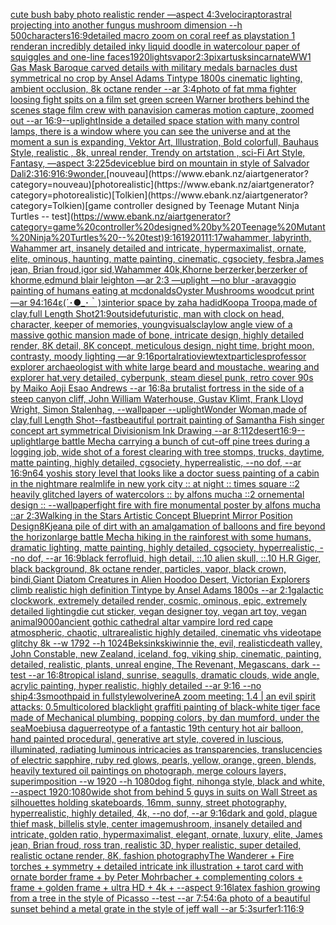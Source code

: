 [cute bush baby photo realistic render —aspect 4:3](https://www.ebank.nz/aiartgenerator?category=cute%20bush%20baby%20photo%20realistic%20render%20%E2%80%94aspect%204%3A3)[velociraptor](https://www.ebank.nz/aiartgenerator?category=velociraptor)[astral projecting into another fungus mushroom dimension --h 500](https://www.ebank.nz/aiartgenerator?category=astral%20projecting%20into%20another%20fungus%20mushroom%20dimension%20--h%20500)[characters](https://www.ebank.nz/aiartgenerator?category=characters)[16:9](https://www.ebank.nz/aiartgenerator?category=16%3A9)[detailed macro zoom on coral reef as playstation 1 render](https://www.ebank.nz/aiartgenerator?category=detailed%20macro%20zoom%20on%20coral%20reef%20as%20playstation%201%20render)[an incredibly detailed inky liquid doodle in watercolour paper of squiggles and one-line faces](https://www.ebank.nz/aiartgenerator?category=an%20incredibly%20detailed%20inky%20liquid%20doodle%20in%20watercolour%20paper%20of%20squiggles%20and%20one-line%20faces)[](https://www.ebank.nz/aiartgenerator?category=)[1920](https://www.ebank.nz/aiartgenerator?category=1920)[lights](https://www.ebank.nz/aiartgenerator?category=lights)[vapor](https://www.ebank.nz/aiartgenerator?category=vapor)[2:3](https://www.ebank.nz/aiartgenerator?category=2%3A3)[pixar](https://www.ebank.nz/aiartgenerator?category=pixar)[tusks](https://www.ebank.nz/aiartgenerator?category=tusks)[incarnate](https://www.ebank.nz/aiartgenerator?category=incarnate)[WW1 Gas Mask Baroque carved details with military medals barnacles dust  symmetrical no crop by Ansel Adams Tintype 1800s cinematic lighting, ambient occlusion, 8k octane render --ar 3:4](https://www.ebank.nz/aiartgenerator?category=WW1%20Gas%20Mask%20Baroque%20carved%20details%20with%20military%20medals%20barnacles%20dust%20%20symmetrical%20no%20crop%20by%20Ansel%20Adams%20Tintype%201800s%20cinematic%20lighting%2C%20ambient%20occlusion%2C%208k%20octane%20render%20--ar%203%3A4)[photo of fat mma fighter loosing fight spits on a film set green screen Warner brothers behind the scenes stage film crew with panavision cameras motion capture, zoomed out  --ar 16:9](https://www.ebank.nz/aiartgenerator?category=photo%20of%20fat%20mma%20fighter%20loosing%20fight%20spits%20on%20a%20film%20set%20green%20screen%20Warner%20brothers%20behind%20the%20scenes%20stage%20film%20crew%20with%20panavision%20cameras%20motion%20capture%2C%20zoomed%20out%20%20--ar%2016%3A9)[--uplight](https://www.ebank.nz/aiartgenerator?category=--uplight)[Inside a detailed space station with many control lamps, there is a window where you can see the universe and at the moment a sun is expanding, Vektor Art, Illustration, Bold colorfull, Bauhaus Style, realistic , 8k, unreal render, Trendy on artstation , sci-Fi Art Style, Fantasy, —aspect 3:2](https://www.ebank.nz/aiartgenerator?category=Inside%20a%20detailed%20space%20station%20with%20many%20control%20lamps%2C%20there%20is%20a%20window%20where%20you%20can%20see%20the%20universe%20and%20at%20the%20moment%20a%20sun%20is%20expanding%2C%20Vektor%20Art%2C%20Illustration%2C%20Bold%20colorfull%2C%20Bauhaus%20Style%2C%20realistic%20%2C%208k%2C%20unreal%20render%2C%20Trendy%20on%20artstation%20%2C%20sci-Fi%20Art%20Style%2C%20Fantasy%2C%20%E2%80%94aspect%203%3A2)[25](https://www.ebank.nz/aiartgenerator?category=25)[device](https://www.ebank.nz/aiartgenerator?category=device)[blue bird on mountain in style of Salvador Dali](https://www.ebank.nz/aiartgenerator?category=blue%20bird%20on%20mountain%20in%20style%20of%20Salvador%20Dali)[2:3](https://www.ebank.nz/aiartgenerator?category=2%3A3)[16:9](https://www.ebank.nz/aiartgenerator?category=16%3A9)[16:9](https://www.ebank.nz/aiartgenerator?category=16%3A9)[wonder.](https://www.ebank.nz/aiartgenerator?category=wonder.)[nouveau](https://www.ebank.nz/aiartgenerator?category=nouveau)[photorealistic](https://www.ebank.nz/aiartgenerator?category=photorealistic)[Tolkien](https://www.ebank.nz/aiartgenerator?category=Tolkien)[game controller designed by Teenage Mutant Ninja Turtles -- test](https://www.ebank.nz/aiartgenerator?category=game%20controller%20designed%20by%20Teenage%20Mutant%20Ninja%20Turtles%20--%20test)[9:16](https://www.ebank.nz/aiartgenerator?category=9%3A16)[1920](https://www.ebank.nz/aiartgenerator?category=1920)[1](https://www.ebank.nz/aiartgenerator?category=1)[11:17](https://www.ebank.nz/aiartgenerator?category=11%3A17)[wahammer, labyrinth, Wahammer art, insanely detailed and intricate, hypermaximalist, ornate, elite, ominous, haunting, matte painting, cinematic, cgsociety, fesbra,James jean, Brian froud,igor sid,Wahammer 40k,Khorne berzerker,berzerker of khorme,edmund blair leighton —ar 2:3 —uplight —no blur -](https://www.ebank.nz/aiartgenerator?category=wahammer%2C%20labyrinth%2C%20Wahammer%20art%2C%20insanely%20detailed%20and%20intricate%2C%20hypermaximalist%2C%20ornate%2C%20elite%2C%20ominous%2C%20haunting%2C%20matte%20painting%2C%20cinematic%2C%20cgsociety%2C%20fesbra%2CJames%20jean%2C%20Brian%20froud%2Cigor%20sid%2CWahammer%2040k%2CKhorne%20berzerker%2Cberzerker%20of%20khorme%2Cedmund%20blair%20leighton%20%E2%80%94ar%202%3A3%20%E2%80%94uplight%20%E2%80%94no%20blur%20-)[aravaggio painting of humans eating at mcdonalds](https://www.ebank.nz/aiartgenerator?category=aravaggio%20painting%20of%20humans%20eating%20at%20mcdonalds)[Oyster Mushrooms woodcut print —ar 94:164](https://www.ebank.nz/aiartgenerator?category=Oyster%20Mushrooms%20woodcut%20print%20%E2%80%94ar%2094%3A164)[ε(´･●_･｀)з](https://www.ebank.nz/aiartgenerator?category=%CE%B5%28%C2%B4%EF%BD%A5%E2%97%8F_%EF%BD%A5%EF%BD%80%29%D0%B7)[interior space by zaha hadid](https://www.ebank.nz/aiartgenerator?category=interior%20space%20by%20zaha%20hadid)[Koopa Troopa,made of clay,full Length Shot](https://www.ebank.nz/aiartgenerator?category=Koopa%20Troopa%2Cmade%20of%20clay%2Cfull%20Length%20Shot)[21:9](https://www.ebank.nz/aiartgenerator?category=21%3A9)[outside](https://www.ebank.nz/aiartgenerator?category=outside)[futuristic, man with clock on head, character, keeper of memories, young](https://www.ebank.nz/aiartgenerator?category=futuristic%2C%20man%20with%20clock%20on%20head%2C%20character%2C%20keeper%20of%20memories%2C%20young)[visuals](https://www.ebank.nz/aiartgenerator?category=visuals)[clay](https://www.ebank.nz/aiartgenerator?category=clay)[low angle view of a massive gothic mansion made of bone, intricate design, highly detailed render, 8K detail, 8K concept, meticulous design, night time, bright moon, contrasty, moody lighting —ar 9:16](https://www.ebank.nz/aiartgenerator?category=low%20angle%20view%20of%20a%20massive%20gothic%20mansion%20made%20of%20bone%2C%20intricate%20design%2C%20highly%20detailed%20render%2C%208K%20detail%2C%208K%20concept%2C%20meticulous%20design%2C%20night%20time%2C%20bright%20moon%2C%20contrasty%2C%20moody%20lighting%20%E2%80%94ar%209%3A16)[portal](https://www.ebank.nz/aiartgenerator?category=portal)[ratio](https://www.ebank.nz/aiartgenerator?category=ratio)[](https://www.ebank.nz/aiartgenerator?category=)[view](https://www.ebank.nz/aiartgenerator?category=view)[text](https://www.ebank.nz/aiartgenerator?category=text)[particles](https://www.ebank.nz/aiartgenerator?category=particles)[professor explorer archaeologist with white large beard and moustache, wearing and explorer hat,very detailed, cyberpunk, steam diesel punk, retro cover 90s by Maiko Aoji Esao Andrews --ar 16:8](https://www.ebank.nz/aiartgenerator?category=professor%20explorer%20archaeologist%20with%20white%20large%20beard%20and%20moustache%2C%20wearing%20and%20explorer%20hat%2Cvery%20detailed%2C%20cyberpunk%2C%20steam%20diesel%20punk%2C%20retro%20cover%2090s%20by%20Maiko%20Aoji%20Esao%20Andrews%20--ar%2016%3A8)[a brutalist fortress in the side of a steep canyon cliff, John William Waterhouse, Gustav Klimt, Frank Lloyd Wright, Simon Stalenhag, --wallpaper --uplight](https://www.ebank.nz/aiartgenerator?category=a%20brutalist%20fortress%20in%20the%20side%20of%20a%20steep%20canyon%20cliff%2C%20John%20William%20Waterhouse%2C%20Gustav%20Klimt%2C%20Frank%20Lloyd%20Wright%2C%20Simon%20Stalenhag%2C%20--wallpaper%20--uplight)[Wonder Woman,made of clay,full Length Shot](https://www.ebank.nz/aiartgenerator?category=Wonder%20Woman%2Cmade%20of%20clay%2Cfull%20Length%20Shot)[--fast](https://www.ebank.nz/aiartgenerator?category=--fast)[beautiful portrait painting of Samantha Fish singer concept art symmetrical Divisionism Ink Drawing --ar 8:11](https://www.ebank.nz/aiartgenerator?category=beautiful%20portrait%20painting%20of%20Samantha%20Fish%20singer%20concept%20art%20symmetrical%20Divisionism%20Ink%20Drawing%20--ar%208%3A11)[2](https://www.ebank.nz/aiartgenerator?category=2)[desert](https://www.ebank.nz/aiartgenerator?category=desert)[16:9](https://www.ebank.nz/aiartgenerator?category=16%3A9)[--uplight](https://www.ebank.nz/aiartgenerator?category=--uplight)[large battle Mecha carrying a bunch of cut-off pine trees during a logging job, wide shot of a forest clearing with tree stomps, trucks, daytime, matte painting, highly detailed, cgsociety, hyperrealistic, --no dof, --ar 16:9](https://www.ebank.nz/aiartgenerator?category=large%20battle%20Mecha%20carrying%20a%20bunch%20of%20cut-off%20pine%20trees%20during%20a%20logging%20job%2C%20wide%20shot%20of%20a%20forest%20clearing%20with%20tree%20stomps%2C%20trucks%2C%20daytime%2C%20matte%20painting%2C%20highly%20detailed%2C%20cgsociety%2C%20hyperrealistic%2C%20--no%20dof%2C%20--ar%2016%3A9)[n64 yoshis story level that looks like a doctor suess painting of a cabin in the nightmare realm](https://www.ebank.nz/aiartgenerator?category=n64%20yoshis%20story%20level%20that%20looks%20like%20a%20doctor%20suess%20painting%20of%20a%20cabin%20in%20the%20nightmare%20realm)[life in new york city :: at night :: times square ::2 heavily glitched layers of watercolors :: by alfons mucha ::2 ornemental design :: --wallpaper](https://www.ebank.nz/aiartgenerator?category=life%20in%20new%20york%20city%20%3A%3A%20at%20night%20%3A%3A%20times%20square%20%3A%3A2%20heavily%20glitched%20layers%20of%20watercolors%20%3A%3A%20by%20alfons%20mucha%20%3A%3A2%20ornemental%20design%20%3A%3A%20--wallpaper)[fight fire with fire monumental poster by alfons mucha ::ar 2:3](https://www.ebank.nz/aiartgenerator?category=fight%20fire%20with%20fire%20monumental%20poster%20by%20alfons%20mucha%20%3A%3Aar%202%3A3)[Walking in the Stars Artistic Concept Blueprint Mirror Position Design](https://www.ebank.nz/aiartgenerator?category=Walking%20in%20the%20Stars%20Artistic%20Concept%20Blueprint%20Mirror%20Position%20Design)[8K](https://www.ebank.nz/aiartgenerator?category=8K)[jean](https://www.ebank.nz/aiartgenerator?category=jean)[a pile of dirt with an amalgamation of balloons and fire beyond the horizon](https://www.ebank.nz/aiartgenerator?category=a%20pile%20of%20dirt%20with%20an%20amalgamation%20of%20balloons%20and%20fire%20beyond%20the%20horizon)[large battle Mecha hiking in the rainforest with some humans, dramatic lighting, matte painting, highly detailed, cgsociety, hyperrealistic, --no dof, --ar 16:9](https://www.ebank.nz/aiartgenerator?category=large%20battle%20Mecha%20hiking%20in%20the%20rainforest%20with%20some%20humans%2C%20dramatic%20lighting%2C%20matte%20painting%2C%20highly%20detailed%2C%20cgsociety%2C%20hyperrealistic%2C%20--no%20dof%2C%20--ar%2016%3A9)[black ferrofluid, high detail, ::.10 alien skull, ::.10 H.R Giger, black background, 8k octane render, particles, vapor, black crown, bindi,](https://www.ebank.nz/aiartgenerator?category=black%20ferrofluid%2C%20high%20detail%2C%20%3A%3A.10%20alien%20skull%2C%20%3A%3A.10%20H.R%20Giger%2C%20black%20background%2C%208k%20octane%20render%2C%20particles%2C%20vapor%2C%20black%20crown%2C%20bindi%2C)[Giant Diatom Creatures in Alien Hoodoo Desert, Victorian Explorers  climb realistic high definition Tintype by Ansel Adams 1800s --ar 2:1](https://www.ebank.nz/aiartgenerator?category=Giant%20Diatom%20Creatures%20in%20Alien%20Hoodoo%20Desert%2C%20Victorian%20Explorers%20%20climb%20realistic%20high%20definition%20Tintype%20by%20Ansel%20Adams%201800s%20--ar%202%3A1)[galactic clockwork, extremely detailed render, cosmic, ominous, epic, extremely detailed lighting](https://www.ebank.nz/aiartgenerator?category=galactic%20clockwork%2C%20extremely%20detailed%20render%2C%20cosmic%2C%20ominous%2C%20epic%2C%20extremely%20detailed%20lighting)[die cut sticker, vegan designer toy, vegan art toy, vegan animal](https://www.ebank.nz/aiartgenerator?category=die%20cut%20sticker%2C%20vegan%20designer%20toy%2C%20vegan%20art%20toy%2C%20vegan%20animal)[9000](https://www.ebank.nz/aiartgenerator?category=9000)[ancient gothic cathedral altar vampire lord red cape atmospheric, chaotic, ultrarealistic highly detailed, cinematic vhs videotape glitchy 8k --w 1792 --h 1024](https://www.ebank.nz/aiartgenerator?category=ancient%20gothic%20cathedral%20altar%20vampire%20lord%20red%20cape%20atmospheric%2C%20chaotic%2C%20ultrarealistic%20highly%20detailed%2C%20cinematic%20vhs%20videotape%20glitchy%208k%20--w%201792%20--h%201024)[Beksinkski](https://www.ebank.nz/aiartgenerator?category=Beksinkski)[winnie the, evil, realistic](https://www.ebank.nz/aiartgenerator?category=winnie%20the%2C%20evil%2C%20realistic)[death valley, John Constable, new Zealand, iceland, fog, viking ship, cinematic, painting, detailed, realistic, plants, unreal engine, The Revenant, Megascans, dark --test --ar 16:8](https://www.ebank.nz/aiartgenerator?category=death%20valley%2C%20John%20Constable%2C%20new%20Zealand%2C%20iceland%2C%20fog%2C%20viking%20ship%2C%20cinematic%2C%20painting%2C%20detailed%2C%20realistic%2C%20plants%2C%20unreal%20engine%2C%20The%20Revenant%2C%20Megascans%2C%20dark%20--test%20--ar%2016%3A8)[tropical island, sunrise, seagulls, dramatic clouds, wide angle, acrylic painting, hyper realistic, highly detailed --ar 9:16 --no ship](https://www.ebank.nz/aiartgenerator?category=tropical%20island%2C%20sunrise%2C%20seagulls%2C%20dramatic%20clouds%2C%20wide%20angle%2C%20acrylic%20painting%2C%20hyper%20realistic%2C%20highly%20detailed%20--ar%209%3A16%20--no%20ship)[4:3](https://www.ebank.nz/aiartgenerator?category=4%3A3)[smooth](https://www.ebank.nz/aiartgenerator?category=smooth)[paid in full](https://www.ebank.nz/aiartgenerator?category=paid%20in%20full)[style](https://www.ebank.nz/aiartgenerator?category=style)[wolverine](https://www.ebank.nz/aiartgenerator?category=wolverine)[A zoom meeting: 1.4 | an evil spirit attacks: 0.5](https://www.ebank.nz/aiartgenerator?category=A%20zoom%20meeting%3A%201.4%20%7C%20an%20evil%20spirit%20attacks%3A%200.5)[multicolored blacklight graffiti painting of black-white tiger face made of Mechanical plumbing, popping colors, by dan mumford, under the sea](https://www.ebank.nz/aiartgenerator?category=multicolored%20blacklight%20graffiti%20painting%20of%20black-white%20tiger%20face%20made%20of%20Mechanical%20plumbing%2C%20popping%20colors%2C%20by%20dan%20mumford%2C%20under%20the%20sea)[Moebius](https://www.ebank.nz/aiartgenerator?category=Moebius)[a daguerreotype of a fantastic 19th century hot air balloon, hand painted procedural, generative art style, covered in luscious, illuminated, radiating luminous intricacies as transparencies, translucencies of electric sapphire, ruby red glows, pearls, yellow, orange, green, blends, heavily textured oil paintings on photograph, merge colours layers, superimposition  --w 1920 --h 1080](https://www.ebank.nz/aiartgenerator?category=a%20daguerreotype%20of%20a%20fantastic%2019th%20century%20hot%20air%20balloon%2C%20hand%20painted%20procedural%2C%20generative%20art%20style%2C%20covered%20in%20luscious%2C%20illuminated%2C%20radiating%20luminous%20intricacies%20as%20transparencies%2C%20translucencies%20of%20electric%20sapphire%2C%20ruby%20red%20glows%2C%20pearls%2C%20yellow%2C%20orange%2C%20green%2C%20blends%2C%20heavily%20textured%20oil%20paintings%20on%20photograph%2C%20merge%20colours%20layers%2C%20superimposition%20%20--w%201920%20--h%201080)[dog fight, nihonga style, black and white, --aspect 1920:1080](https://www.ebank.nz/aiartgenerator?category=dog%20fight%2C%20nihonga%20style%2C%20black%20and%20white%2C%20--aspect%201920%3A1080)[wide shot from behind 5 guys in suits on Wall Street as silhouettes holding skateboards,  16mm, sunny, street photography, hyperrealistic, highly detailed, 4k, --no dof, --ar 9:16](https://www.ebank.nz/aiartgenerator?category=wide%20shot%20from%20behind%205%20guys%20in%20suits%20on%20Wall%20Street%20as%20silhouettes%20holding%20skateboards%2C%20%2016mm%2C%20sunny%2C%20street%20photography%2C%20hyperrealistic%2C%20highly%20detailed%2C%204k%2C%20--no%20dof%2C%20--ar%209%3A16)[dark and gold, plague thief mask, billelis style, center image](https://www.ebank.nz/aiartgenerator?category=dark%20and%20gold%2C%20plague%20thief%20mask%2C%20billelis%20style%2C%20center%20image)[mushroom, insanely detailed and intricate, golden ratio, hypermaximalist, elegant, ornate, luxury, elite, James jean, Brian froud, ross tran, realistic 3D, hyper realistic, super detailed, realistic octane render, 8K, fashion photography](https://www.ebank.nz/aiartgenerator?category=mushroom%2C%20insanely%20detailed%20and%20intricate%2C%20golden%20ratio%2C%20hypermaximalist%2C%20elegant%2C%20ornate%2C%20luxury%2C%20elite%2C%20James%20jean%2C%20Brian%20froud%2C%20ross%20tran%2C%20realistic%203D%2C%20hyper%20realistic%2C%20super%20detailed%2C%20realistic%20octane%20render%2C%208K%2C%20fashion%20photography)[The Wanderer + Fire torches + symmetry + detailed intricate ink illustration + tarot card with ornate border frame + by Peter Mohrbacher + complementing colors + frame + golden frame + ultra HD + 4k + --aspect 9:16](https://www.ebank.nz/aiartgenerator?category=The%20Wanderer%20%2B%20Fire%20torches%20%2B%20symmetry%20%2B%20detailed%20intricate%20ink%20illustration%20%2B%20tarot%20card%20with%20ornate%20border%20frame%20%2B%20by%20Peter%20Mohrbacher%20%2B%20complementing%20colors%20%2B%20frame%20%2B%20golden%20frame%20%2B%20ultra%20HD%20%2B%204k%20%2B%20--aspect%209%3A16)[latex fashion growing from a tree in the style of Picasso --test --ar 7:5](https://www.ebank.nz/aiartgenerator?category=latex%20fashion%20growing%20from%20a%20tree%20in%20the%20style%20of%20Picasso%20--test%20--ar%207%3A5)[4:6](https://www.ebank.nz/aiartgenerator?category=4%3A6)[a photo of a beautiful sunset behind a metal grate in the style of jeff wall --ar 5:3](https://www.ebank.nz/aiartgenerator?category=a%20photo%20of%20a%20beautiful%20sunset%20behind%20a%20metal%20grate%20in%20the%20style%20of%20jeff%20wall%20--ar%205%3A3)[surfer](https://www.ebank.nz/aiartgenerator?category=surfer)[1:1](https://www.ebank.nz/aiartgenerator?category=1%3A1)[16:9](https://www.ebank.nz/aiartgenerator?category=16%3A9)